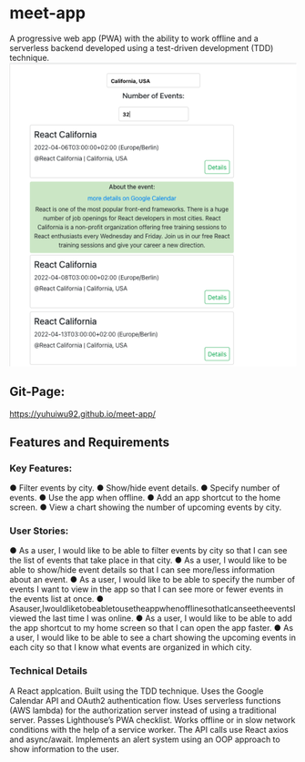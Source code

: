 # meet-app

A progressive web app (PWA) with the ability to work offline and a serverless backend developed using a test-driven development (TDD) technique.
![This is an image](/public/meet-app.png)

## Git-Page:

https://yuhuiwu92.github.io/meet-app/

## Features and Requirements

### Key Features:

● Filter events by city.
● Show/hide event details.
● Specify number of events.
● Use the app when offline.
● Add an app shortcut to the home screen.
● View a chart showing the number of upcoming events by city.

### User Stories:

● As a user, I would like to be able to filter events by city so that I can see the list of events that take place in that city.
● As a user, I would like to be able to show/hide event details so that I can see more/less information about an event.
● As a user, I would like to be able to specify the number of events I want to view in the app so that I can see more or fewer events in the events list at once.
● Asauser,IwouldliketobeabletousetheappwhenofflinesothatIcanseetheeventsI viewed the last time I was online.
● As a user, I would like to be able to add the app shortcut to my home screen so that I can open the app faster.
● As a user, I would like to be able to see a chart showing the upcoming events in each city so that I know what events are organized in which city.

### Technical Details

A React applcation. Built using the TDD technique. Uses the Google Calendar API and OAuth2 authentication flow. Uses serverless functions (AWS lambda) for the authorization server instead of using a traditional server. Passes Lighthouse’s PWA checklist. Works offline or in slow network conditions with the help of a service worker. The API calls use React axios and async/await. Implements an alert system using an OOP approach to show information to the user.
